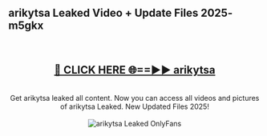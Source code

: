 <h2>arikytsa Leaked Video + Update Files 2025- m5gkx</h2>
<br>
<div align="center">
<h2><a href="https://libra.edu.pl?arikytsa" rel="nofollow">🔴 CLICK HERE 🌐==►► arikytsa</a></h2>
<br>
Get arikytsa leaked all content. Now you can access all videos and pictures of arikytsa Leaked. New Updated Files 2025!
<br>
<br>
<a href="https://libra.edu.pl?arikytsa" rel="nofollow" data-target="animated-image.originalLink"><img src="https://i.ibb.co.com/WyWwxjT/player-gif2.gif" alt="arikytsa Leaked OnlyFans" style="max-width: 100%; display: inline-block;" data-target="animated-image.originalImage"></a>
</div>
<br>